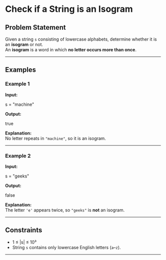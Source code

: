 # Check if a String is an Isogram

## Problem Statement
Given a string `s` consisting of lowercase alphabets, determine whether it is an **isogram** or not.  
An **isogram** is a word in which **no letter occurs more than once**.

---

## Examples

### Example 1
**Input:**

s = "machine"

**Output:**

true

**Explanation:**  
No letter repeats in `"machine"`, so it is an isogram.

---

### Example 2
**Input:**

s = "geeks"

**Output:**

false

**Explanation:**  
The letter `'e'` appears twice, so `"geeks"` is **not** an isogram.

---

## Constraints
- 1 ≤ |s| ≤ 10³  
- String `s` contains only lowercase English letters (`a`–`z`).

---
